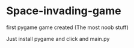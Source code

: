 # Space-invading-game
first pygame game created (The most noob stuff)

Just install pygame
 and click and main.py
